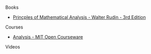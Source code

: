 Books

* [Princples of Mathematical Analysis - Walter Rudin - 3rd Edition](https://web.math.ucsb.edu/~agboola/teaching/2021/winter/122A/rudin.pdf)

Courses

* [Analysis - MIT Open Courseware](https://ocw.mit.edu/courses/18-100b-analysis-i-fall-2010/)

Videos
